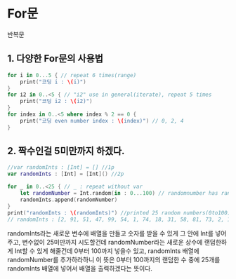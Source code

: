 # For문
 
반복문
 
## 1. 다양한 For문의 사용법

```swift 
for i in 0...5 { // repeat 6 times(range)
    print("코딩 i : \(i)")
}
for i2 in 0..<5 { // "i2" use in general(iterate), repeat 5 times
    print("코딩 i2 : \(i2)")
}
for index in 0..<5 where index % 2 == 0 {
    print("코딩 even number index : \(index)") // 0, 2, 4
} 
``` 

## 2. 짝수인걸 5미만까지 하겠다.
```swift 
//var randomInts : [Int] = [] //1p
var randomInts : [Int] = [Int]() //2p

for _ in 0..<25 { // _ : repeat without var
    let randomNumber = Int.random(in : 0...100) // randomnumber has random number(0to100)
    randomInts.append(randomNumber)
}
print("randomInts : \(randomInts)") //printed 25 random numbers(0to100)
// randomInts : [2, 91, 51, 47, 99, 54, 1, 74, 18, 31, 58, 81, 73, 2, 14, 68, 73, 8, 61, 78, 7, 93, 65, 92, 67]
``` 

randomInts라는 새로운 변수에 배열을 만들고 숫자를 받을 수 있게 그 안에 Int를 넣어주고,
변수없이 25미만까지 시도할건데 randomNumber라는 새로운 상수에 랜덤한하게 Int할 수 있게 해줄건데 0부터 100까지 넣을수 있고, randomInts 배열에 randomNumber를 추가하라하니 이 뜻은 0부터 100까지의 랜덤한 수 중에 25개를 randomInts 배열에 넣어서 배열을 출력하겠다는 뜻이다.



